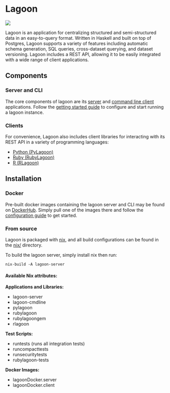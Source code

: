 # Lagoon

![](https://github.com/tweag/lagoon/workflows/master/badge.svg)

Lagoon is an application for centralizing structured and semi-structured data in an easy-to-query format. Written in Haskell 
and built on top of Postgres, Lagoon supports a variety of features including automatic schema generation, SQL queries, 
cross-dataset querying, and dataset versioning. Lagoon includes a REST API, allowing it to be easily integrated with a 
wide range of client applications. 

## Components

### Server and CLI

The core components of lagoon are its [server](server) and [command line client](clients/cmdline) applications. Follow the [getting started guide](docs/GETTING_STARTED.md) to 
configure and start running a lagoon instance.


### Clients

For convenience, Lagoon also includes client libraries for interacting with its REST API in a variety of programming languages:

  * [Python (PyLagoon)](clients/PyLagoon)
  * [Ruby (RubyLagoon)](clients/RubyLagoon)
  * [R (RLagoon)](clients/RLagoon)

## Installation

### Docker

Pre-built docker images containing the lagoon server and CLI may be found on [DockerHub](https://hub.docker.com/u/tweag). Simply pull one of the images there and follow the [configuration guide](docs/CONFIG.md) to get started.

### From source

Lagoon is packaged with [nix](https://nixos.org/download.html), and all build configurations can be found in the [nix/](nix) directory.

To build the lagoon server, simply install nix then run:

    nix-build -A lagoon-server


#### Available Nix attributes:

**Applications and Libraries:**
  * lagoon-server
  * lagoon-cmdline
  * pylagoon
  * rubylagoon
  * rubylagoongem
  * rlagoon

**Test Scripts:**
  * runtests (runs all integration tests)
  * runcompacttests
  * runsecuritytests
  * rubylagoon-tests

**Docker Images:**
  * lagoonDocker.server
  * lagoonDocker.client
